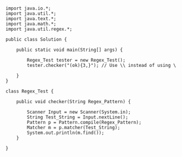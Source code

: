 <pre><code>
import java.io.*;
import java.util.*;
import java.text.*;
import java.math.*;
import java.util.regex.*;

public class Solution {

    public static void main(String[] args) {

        Regex_Test tester = new Regex_Test();
        tester.checker("(ok){3,}"); // Use \\ instead of using \

    }
}

class Regex_Test {

    public void checker(String Regex_Pattern) {

        Scanner Input = new Scanner(System.in);
        String Test_String = Input.nextLine();
        Pattern p = Pattern.compile(Regex_Pattern);
        Matcher m = p.matcher(Test_String);
        System.out.println(m.find());
    }

}
</code></pre>